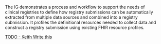 <!--
    This content is automatically generated from CREDS.xml by overview.xslt
-->

The IG demonstrates a process and workflow to support the needs of clinical registries
to define how registry
submissions can be automatically extracted from multiple data sources and combined into a
registry submission. It profiles the
definitional resources needed to collect data and construct a registry
submission using existing FHIR resource profiles.



[TODO - Keith Write this](#TBD)

